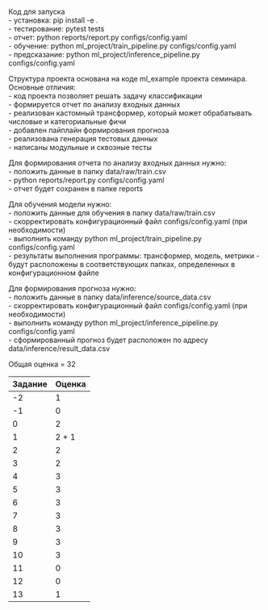 Код для запуска
<br />- установка: pip install -e .
<br />- тестирование: pytest tests
<br />- отчет: python reports/report.py configs/config.yaml
<br />- обучение: python ml_project/train_pipeline.py configs/config.yaml
<br />- предсказание: python ml_project/inference_pipeline.py configs/config.yaml

Структура проекта основана на коде ml_example проекта семинара. Основные отличия:
<br />- код проекта позволяет решать задачу классификации 
<br />- формируется отчет по анализу входных данных
<br />- реализован кастомный трансформер, который может обрабатывать числовые и категориальные фичи
<br />- добавлен пайплайн формирования прогноза
<br />- реализована генерация тестовых данных 
<br />- написаны модульные и сквозные тесты

Для формирования отчета по анализу входных данных нужно:
<br />- положить данные в папку data/raw/train.csv
<br />- python reports/report.py configs/config.yaml
<br />- отчет будет сохранен в папке reports

Для обучения модели нужно:
<br />- положить данные для обучения в папку data/raw/train.csv
<br />- скорректировать конфигурационный файл configs/config.yaml (при необходимости)
<br />- выполнить команду python ml_project/train_pipeline.py configs/config.yaml
<br />- результаты выполнения программы: трансформер, модель, метрики - будут расположены в соответствующих папках, определенных в конфигурационном файле

Для формирования прогноза нужно:
<br />- положить данные в папку data/inference/source_data.csv
<br />- скорректировать конфигурационный файл configs/config.yaml (при необходимости)
<br />- выполнить команду python ml_project/inference_pipeline.py configs/config.yaml
<br />- сформированный прогноз будет расположен по адресу data/inference/result_data.csv

Общая оценка = 32

Задание|Оценка
--- | --- 
-2|1
-1|0
0|2
1|2 + 1
2|2
3|2
4|3
5|3
6|3
7|3
8|3
9|3
10|3
11|0
12|0
13|1



